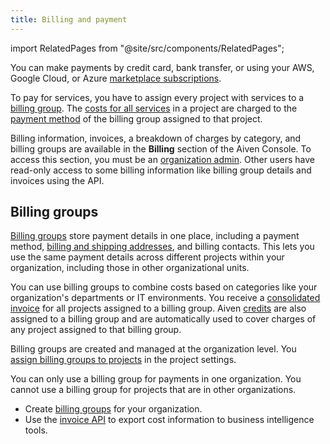 ```yaml
---
title: Billing and payment
---
```


import RelatedPages from "@site/src/components/RelatedPages";

You can make payments by credit card, bank transfer, or using your AWS, Google Cloud, or Azure [marketplace subscriptions](/docs/platform/howto/list-marketplace-payments).

To pay for services, you have to assign every project with services to a
[billing group](#billing-groups).
The [costs for all services](/docs/platform/concepts/service-pricing)
in a project are charged to the [payment method](/docs/platform/howto/manage-payment-card)
of the billing group assigned to that project.

Billing information, invoices, a breakdown of charges by category, and billing groups
are available in the **Billing** section of the Aiven Console. To access this section,
you must be an
[organization admin](/docs/platform/concepts/permissions#organization-roles-and-permissions).
Other users have read-only access to some billing information like billing group details
and invoices using the API.

## Billing groups

[Billing groups](/docs/platform/howto/use-billing-groups)
store payment details in one place,
including a payment method,
[billing and shipping addresses](/docs/platform/howto/manage-billing-addresses),
and billing contacts. This lets you use the same payment details across
different projects within your organization, including those in other organizational units.

You can use billing groups to combine costs based on categories like your organization's
departments or IT environments. You receive a
[consolidated invoice](/docs/platform/concepts/billing-and-payment) for all projects
assigned to a billing group. Aiven [credits](/docs/platform/howto/trial-credits)
are also assigned to a billing group and are automatically used to cover charges
of any project assigned to that billing group.

Billing groups are created and managed at the organization level.
You [assign billing groups to projects](/docs/platform/howto/use-billing-groups)
in the project settings.

You can only use a billing group for payments in one organization. You
cannot use a billing group for projects that are in other organizations.

<RelatedPages/>

- Create [billing groups](/docs/platform/howto/use-billing-groups)
  for your organization.
- Use the [invoice API](https://api.aiven.io/doc/#tag/BillingGroup) to export
  cost information to business intelligence tools.
